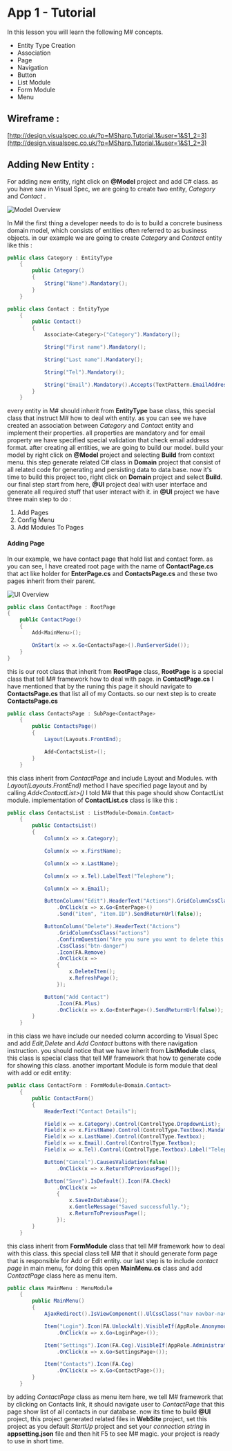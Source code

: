 # App 1 - Tutorial
In this lesson you will learn the following M# concepts.

- Entity Type Creation
- Association
- Page
- Navigation
- Button
- List Module
- Form Module
- Menu 


## Wireframe :
[http://design.visualspec.co.uk/?p=MSharp.Tutorial.1&user=1&S1_2=3](http://design.visualspec.co.uk/?p=MSharp.Tutorial.1&user=1&S1_2=3)

## Adding New Entity :
For adding new entity, right click on **@Model** project and add C# class. as you have saw in Visual Spec, we are going to create two entity, *Category* and *Contact* .

![Model Overview](Model-Overview.png "M# Overview")

In M# the first thing a developer needs to do is to build a concrete business domain model, which consists of entities often referred to as business objects. in our example we are going to create *Category* and *Contact* entity like this :
```C#
public class Category : EntityType
    {
        public Category()
        {
            String("Name").Mandatory();
        }
    }
```

```C#
public class Contact : EntityType
    {
        public Contact()
        {
            Associate<Category>("Category").Mandatory();

            String("First name").Mandatory();

            String("Last name").Mandatory();

            String("Tel").Mandatory();

            String("Email").Mandatory().Accepts(TextPattern.EmailAddress);
        }
    }
```

every entity in M# should inherit from **EntityType** base class, this special class that instruct M# how to deal with entity. as you can see we have created an association between *Category* and *Contac*t entity and implement their properties. all properties are mandatory and for email property we have specified special validation that check email address format. 
after creating all entities, we are going to build our model. build your model by right click on **@Model** project and selecting **Build** from context menu. this step generate related C# class in **Domain** project that consist of all related code for generating and persisting data to data base. now it's time to build this project too, right click on **Domain** project and select **Build**. our final step start from here, **@UI** project deal with user interface and generate all required stuff that user interact with it. in **@UI** project we have three main step to do :
1. Add Pages
2. Config Menu
3. Add Modules To Pages

#### Adding Page
In our example, we have contact page that hold list and contact form. as you can see, I have created root page with the name of **ContactPage.cs** that act like holder for **EnterPage.cs** and **ContactsPage.cs** and these two pages inherit from their parent.

![UI Overview](UI-Overview.png "M# Overview")

```C#
public class ContactPage : RootPage
{
    public ContactPage()
    {
        Add<MainMenu>();

        OnStart(x => x.Go<ContactsPage>().RunServerSide());
    }
}
```
this  is our root class that inherit from **RootPage** class, **RootPage** is a special class that tell M# framework how to deal with page. in **ContactPage.cs** I have mentioned that by the runing this page it should navigate to **ContactsPage.cs** that list all of my Contacts. so our next step is to create **ContactsPage.cs**
```C#
public class ContactsPage : SubPage<ContactPage>
    {
        public ContactsPage()
        {
            Layout(Layouts.FrontEnd);

            Add<ContactsList>();
        }
    }
```
this class inherit from *ContactPage* and include Layout and Modules. with *Layout(Layouts.FrontEnd)* method I have specified page layout and by calling *Add\<ContactList>()* I told M# that this page should show ContactList module. implementation of **ContactList.cs** class is like this :
```C#
public class ContactsList : ListModule<Domain.Contact>
    {
        public ContactsList()
        {
            Column(x => x.Category);

            Column(x => x.FirstName);

            Column(x => x.LastName);

            Column(x => x.Tel).LabelText("Telephone");

            Column(x => x.Email);

            ButtonColumn("Edit").HeaderText("Actions").GridColumnCssClass("actions").Icon(FA.Edit)
                .OnClick(x => x.Go<EnterPage>()
                .Send("item", "item.ID").SendReturnUrl(false));

            ButtonColumn("Delete").HeaderText("Actions")
                .GridColumnCssClass("actions")
                .ConfirmQuestion("Are you sure you want to delete this Contact?")
                .CssClass("btn-danger")
                .Icon(FA.Remove)
                .OnClick(x =>
                {
                    x.DeleteItem();
                    x.RefreshPage();
                });

            Button("Add Contact")
                .Icon(FA.Plus)
                .OnClick(x => x.Go<EnterPage>().SendReturnUrl(false));
        }
    }
```
in this class we have include our needed column according to Visual Spec and add *Edit,Delete* and *Add Contact* buttons with there navigation instruction. you should notice that we have inherit from **ListModule** class, this class is special class that tell M# framework that how to generate code for showing this class.
another important Module is form module that deal with add or edit entity:
```C#
public class ContactForm : FormModule<Domain.Contact>
    {
        public ContactForm()
        {
            HeaderText("Contact Details");

            Field(x => x.Category).Control(ControlType.DropdownList);
            Field(x => x.FirstName).Control(ControlType.Textbox).Mandatory();
            Field(x => x.LastName).Control(ControlType.Textbox);
            Field(x => x.Email).Control(ControlType.Textbox);
            Field(x => x.Tel).Control(ControlType.Textbox).Label("Telephone");

            Button("Cancel").CausesValidation(false)
                .OnClick(x => x.ReturnToPreviousPage());

            Button("Save").IsDefault().Icon(FA.Check)
                .OnClick(x =>
                {
                    x.SaveInDatabase();
                    x.GentleMessage("Saved successfully.");
                    x.ReturnToPreviousPage();
                });
        }
    }
```
this class inherit from **FormModule** class that tell M# framework how to deal with this class. this special class tell M# that it should generate form page that is responsible for Add or Edit entity.
our last step is to include *contact page* in main menu, for doing this open **MainMenu.cs** class and add *ContactPage* class here as menu item.
```C#
public class MainMenu : MenuModule
    {
        public MainMenu()
        {
            AjaxRedirect().IsViewComponent().UlCssClass("nav navbar-nav dropped-submenu");

            Item("Login").Icon(FA.UnlockAlt).VisibleIf(AppRole.Anonymous)
                .OnClick(x => x.Go<LoginPage>());

            Item("Settings").Icon(FA.Cog).VisibleIf(AppRole.Administrator)
                .OnClick(x => x.Go<SettingsPage>());

            Item("Contacts").Icon(FA.Cog)
                .OnClick(x => x.Go<ContactPage>());
        }
    }
```
by adding *ContactPage* class as menu item here, we tell M# framework that by clicking on Contacts link, it should navigate user to *ContactPage* that this page show list of all contacts in our database. 
now its time to build **@UI** project, this project generated related files in **WebSite** project, set this project as you default *StartUp* project and set your *connection string* in **appsetting.json** file and then hit F5 to see M# magic. your project is ready to use in short time.